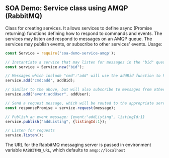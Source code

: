 ## SOA Demo:  Service class using AMQP (RabbitMQ)

Class for creating services.  It allows services to define async (Promise returning) functions defining how to respond to commands and events.  The services may listen and respond to messages on an AMQP queue.  The services may publish events, or subscribe to other services' events.  Usage:

```javascript
const Service = require('soa-demo-service-amqp');

// Instantiate a service that may listen for messages in the "bid" queue.
const service = Service.new("bid");

// Messages which include "cmd":"add" will use the addBid function to handle the message (which must return a Promise). 
service.add("cmd:add", addBid);

// Similar to the above, but will also subscribe to messages from other services which include "event":"addUser"
service.add("event:addUser", addUser);

// Send a request message, which will be routed to the appropriate service
const responsePromise = service.request(message);

// Publish an event message: {event:"addListing", listingId:1}
service.publish("addListing", {listingId:1});

// Listen for requests
service.listen();
```

The URL for the RabbitMQ messaging server is passed in environment variable `RABBITMQ_URL`, which defaults to `amqp://localhost`
